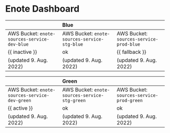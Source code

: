 # Enote Dashboard

|| **Blue** ||
|:----------------------------------------------|:----------------------------------------------|:------------------------------------------|
| AWS Bucket: `enote-sources-service-dev-blue` | AWS Bucket: `enote-sources-service-stg-blue` | AWS Bucket: `sources-service-prod-blue`  |
| {{ inactive }} | ok | {{ fallback }} |
| (updated 9. Aug. 2022) | (updated 9. Aug. 2022) | (updated 9. Aug. 2022) |

|| **Green** ||
|:-------------|:------------------|:------|
| AWS Bucket: `enote-sources-service-dev-green` | AWS Bucket: `enote-sources-service-stg-green` | AWS Bucket: `sources-service-prod-green`  |
| {{ active }} | ok | ok |
| (updated 9. Aug. 2022) | (updated 9. Aug. 2022) | (updated 9. Aug. 2022) |
